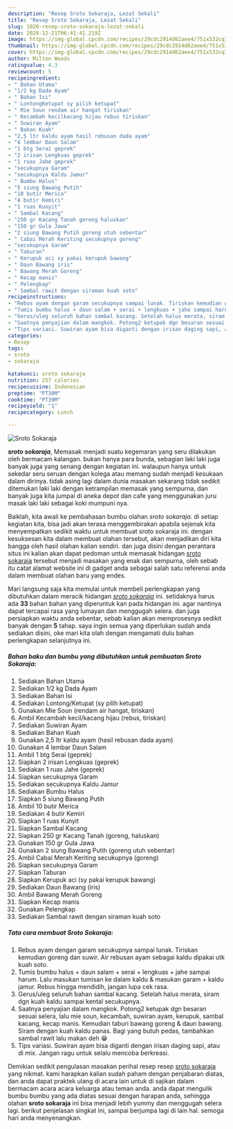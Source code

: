 ```yaml
---
description: "Resep Sroto Sokaraja, Lezat Sekali"
title: "Resep Sroto Sokaraja, Lezat Sekali"
slug: 1020-resep-sroto-sokaraja-lezat-sekali
date: 2020-12-21T06:41:41.219Z
image: https://img-global.cpcdn.com/recipes/29cdc2914d62aee4/751x532cq70/sroto-sokaraja-foto-resep-utama.jpg
thumbnail: https://img-global.cpcdn.com/recipes/29cdc2914d62aee4/751x532cq70/sroto-sokaraja-foto-resep-utama.jpg
cover: https://img-global.cpcdn.com/recipes/29cdc2914d62aee4/751x532cq70/sroto-sokaraja-foto-resep-utama.jpg
author: Milton Woods
ratingvalue: 4.3
reviewcount: 5
recipeingredient:
- " Bahan Utama"
- "1/2 kg Dada Ayam"
- " Bahan Isi"
- " LontongKetupat sy pilih ketupat"
- " Mie Soun rendam air hangat tiriskan"
- " Kecambah kecilkacang hijau rebus tiriskan"
- " Suwiran Ayam"
- " Bahan Kuah"
- "2,5 ltr kaldu ayam hasil rebusan dada ayam"
- "4 lembar Daun Salam"
- "1 btg Serai geprek"
- "2 irisan Lengkuas geprek"
- "1 ruas Jahe geprek"
- "secukupnya Garam"
- "secukupnya Kaldu Jamur"
- " Bumbu Halus"
- "5 siung Bawang Putih"
- "10 butir Merica"
- "4 butir Kemiri"
- "1 ruas Kunyit"
- " Sambal Kacang"
- "250 gr Kacang Tanah goreng haluskan"
- "150 gr Gula Jawa"
- "2 siung Bawang Putih goreng utuh sebentar"
- " Cabai Merah Keriting secukupnya goreng"
- "secukupnya Garam"
- " Taburan"
- " Kerupuk aci sy pakai kerupuk bawang"
- " Daun Bawang iris"
- " Bawang Merah Goreng"
- " Kecap manis"
- " Pelengkap"
- " Sambal rawit dengan siraman kuah soto"
recipeinstructions:
- "Rebus ayam dengan garam secukupnya sampai lunak. Tiriskan kemudian goreng dan suwir. Air rebusan ayam sebagai kaldu dipakai utk kuah soto."
- "Tumis bumbu halus + daun salam + serai + lengkuas + jahe sampai harum. Lalu masukan tumisan ke dalam kaldu &amp; masukan garam + kaldu jamur. Rebus hingga mendidih, jangan lupa cek rasa."
- "Gerus/uleg seluruh bahan sambal kacang. Setelah halus merata, siram dgn kuah kaldu sampai kental secukupnya."
- "Saatnya penyajian dalam mangkok. Potong2 ketupak dgn besaran sesuai selera, lalu mie soun, kecambah, suwiran ayam, kerupuk, sambal kacang, kecap manis. Kemudian taburi bawang goreng &amp; daun bawang. Siram dengan kuah kaldu panas. Bagi yang butuh pedas, tambahkan sambal rawit lalu makan deh 😁"
- "Tips variasi. Suwiran ayam bisa diganti dengan irisan daging sapi, atau di mix. Jangan ragu untuk selalu mencoba berkreasi."
categories:
- Resep
tags:
- sroto
- sokaraja

katakunci: sroto sokaraja 
nutrition: 257 calories
recipecuisine: Indonesian
preptime: "PT30M"
cooktime: "PT39M"
recipeyield: "1"
recipecategory: Lunch

---
```



![Sroto Sokaraja](https://img-global.cpcdn.com/recipes/29cdc2914d62aee4/751x532cq70/sroto-sokaraja-foto-resep-utama.jpg)

<b><i>sroto sokaraja</i></b>, Memasak menjadi suatu kegemaran yang seru dilakukan oleh bermacam kalangan. bukan hanya para bunda, sebagian laki laki juga banyak juga yang senang dengan kegiatan ini. walaupun hanya untuk sekedar seru seruan dengan kolega atau memang sudah menjadi kesukaan dalam dirinya. tidak asing lagi dalam dunia masakan sekarang tidak sedikit ditemukan laki laki dengan ketrampilan memasak yang sempurna, dan banyak juga kita jumpai di aneka depot dan cafe yang menggunakan juru masak laki laki sebagai koki mumpuni nya.

Baiklah, kita awali ke pembahasan bumbu olahan <i>sroto sokaraja</i>. di setiap kegiatan kita, bisa jadi akan terasa menggembirakan apabila sejenak kita menyempatkan sedikit waktu untuk membuat sroto sokaraja ini. dengan kesuksesan kita dalam membuat olahan tersebut, akan menjadikan diri kita bangga oleh hasil olahan kalian sendiri. dan juga disini dengan perantara situs ini kalian akan dapat pedoman untuk memasak hidangan <u>sroto sokaraja</u> tersebut menjadi masakan yang enak dan sempurna, oleh sebab itu catat alamat website ini di gadget anda sebagai salah satu referensi anda dalam membuat olahan baru yang endes.




Mari langsung saja kita memulai untuk membeli perlengkapan yang dibutuhkan dalam meracik hidangan <u><i>sroto sokaraja</i></u> ini. setidaknya harus ada <b>33</b> bahan bahan yang diperuntuk kan pada hidangan ini. agar nantinya dapat tercapai rasa yang lumayan dan menggugah selera. dan juga persiapkan waktu anda sebentar, sebab kalian akan memprosesnya sedikit banyak dengan <b>5</b> tahap. saya ingin semua yang diperlukan sudah anda sediakan disini, oke mari kita olah dengan mengamati dulu bahan perlengkapan selanjutnya ini.

<!--inarticleads1-->

##### Bahan baku dan bumbu yang dibutuhkan untuk pembuatan Sroto Sokaraja:

1. Sediakan  Bahan Utama
1. Sediakan 1/2 kg Dada Ayam
1. Sediakan  Bahan Isi
1. Sediakan  Lontong/Ketupat (sy pilih ketupat)
1. Gunakan  Mie Soun (rendam air hangat, tiriskan)
1. Ambil  Kecambah kecil/kacang hijau (rebus, tiriskan)
1. Sediakan  Suwiran Ayam
1. Sediakan  Bahan Kuah
1. Gunakan 2,5 ltr kaldu ayam (hasil rebusan dada ayam)
1. Gunakan 4 lembar Daun Salam
1. Ambil 1 btg Serai (geprek)
1. Siapkan 2 irisan Lengkuas (geprek)
1. Sediakan 1 ruas Jahe (geprek)
1. Siapkan secukupnya Garam
1. Sediakan secukupnya Kaldu Jamur
1. Sediakan  Bumbu Halus
1. Siapkan 5 siung Bawang Putih
1. Ambil 10 butir Merica
1. Sediakan 4 butir Kemiri
1. Siapkan 1 ruas Kunyit
1. Siapkan  Sambal Kacang
1. Siapkan 250 gr Kacang Tanah (goreng, haluskan)
1. Gunakan 150 gr Gula Jawa
1. Gunakan 2 siung Bawang Putih (goreng utuh sebentar)
1. Ambil  Cabai Merah Keriting secukupnya (goreng)
1. Siapkan secukupnya Garam
1. Siapkan  Taburan
1. Siapkan  Kerupuk aci (sy pakai kerupuk bawang)
1. Sediakan  Daun Bawang (iris)
1. Ambil  Bawang Merah Goreng
1. Siapkan  Kecap manis
1. Gunakan  Pelengkap
1. Sediakan  Sambal rawit dengan siraman kuah soto




<!--inarticleads2-->

##### Tata cara membuat Sroto Sokaraja:

1. Rebus ayam dengan garam secukupnya sampai lunak. Tiriskan kemudian goreng dan suwir. Air rebusan ayam sebagai kaldu dipakai utk kuah soto.
1. Tumis bumbu halus + daun salam + serai + lengkuas + jahe sampai harum. Lalu masukan tumisan ke dalam kaldu &amp; masukan garam + kaldu jamur. Rebus hingga mendidih, jangan lupa cek rasa.
1. Gerus/uleg seluruh bahan sambal kacang. Setelah halus merata, siram dgn kuah kaldu sampai kental secukupnya.
1. Saatnya penyajian dalam mangkok. Potong2 ketupak dgn besaran sesuai selera, lalu mie soun, kecambah, suwiran ayam, kerupuk, sambal kacang, kecap manis. Kemudian taburi bawang goreng &amp; daun bawang. Siram dengan kuah kaldu panas. Bagi yang butuh pedas, tambahkan sambal rawit lalu makan deh 😁
1. Tips variasi. Suwiran ayam bisa diganti dengan irisan daging sapi, atau di mix. Jangan ragu untuk selalu mencoba berkreasi.




Demikian sedikit pengulasan masakan perihal resep resep <u>sroto sokaraja</u> yang nikmat. kami harapkan kalian sudah paham dengan penjabaran diatas, dan anda dapat praktek ulang di acara lain untuk di sajikan dalam bermacam acara acara keluarga atau teman anda. anda dapat mengulik bumbu bumbu yang ada diatas sesuai dengan harapan anda, sehingga olahan <b>sroto sokaraja</b> ini bisa menjadi lebih yummy dan menggugah selera lagi. berikut penjelasan singkat ini, sampai berjumpa lagi di lain hal. semoga hari anda menyenangkan.
